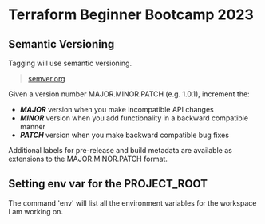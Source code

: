 # Terraform Beginner Bootcamp 2023

## Semantic Versioning

Tagging will use semantic versioning.

> [semver.org](https://semver.org/)

Given a version number MAJOR.MINOR.PATCH (e.g. 1.0.1), increment the:

-    ***MAJOR*** version when you make incompatible API changes
-    ***MINOR*** version when you add functionality in a backward compatible manner
-    ***PATCH*** version when you make backward compatible bug fixes

Additional labels for pre-release and build metadata are available as extensions to the MAJOR.MINOR.PATCH format.

## Setting env var for the PROJECT_ROOT

The command 'env' will list all the environment variables for the workspace I am working on.

